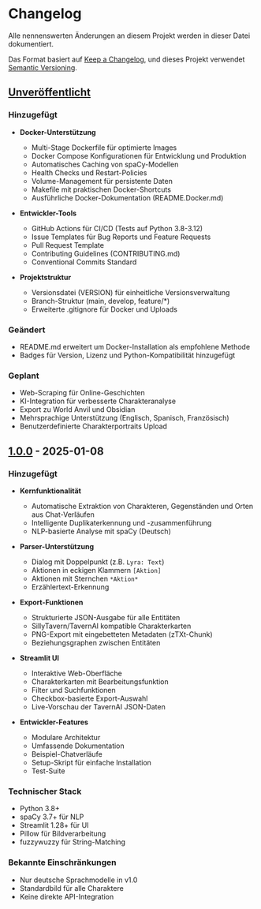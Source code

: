 # Changelog

Alle nennenswerten Änderungen an diesem Projekt werden in dieser Datei dokumentiert.

Das Format basiert auf [Keep a Changelog](https://keepachangelog.com/de/1.0.0/),
und dieses Projekt verwendet [Semantic Versioning](https://semver.org/spec/v2.0.0.html).

## [Unveröffentlicht]

### Hinzugefügt
- **Docker-Unterstützung**
  - Multi-Stage Dockerfile für optimierte Images
  - Docker Compose Konfigurationen für Entwicklung und Produktion
  - Automatisches Caching von spaCy-Modellen
  - Health Checks und Restart-Policies
  - Volume-Management für persistente Daten
  - Makefile mit praktischen Docker-Shortcuts
  - Ausführliche Docker-Dokumentation (README.Docker.md)
  
- **Entwickler-Tools**
  - GitHub Actions für CI/CD (Tests auf Python 3.8-3.12)
  - Issue Templates für Bug Reports und Feature Requests
  - Pull Request Template
  - Contributing Guidelines (CONTRIBUTING.md)
  - Conventional Commits Standard
  
- **Projektstruktur**
  - Versionsdatei (VERSION) für einheitliche Versionsverwaltung
  - Branch-Struktur (main, develop, feature/*)
  - Erweiterte .gitignore für Docker und Uploads

### Geändert
- README.md erweitert um Docker-Installation als empfohlene Methode
- Badges für Version, Lizenz und Python-Kompatibilität hinzugefügt

### Geplant
- Web-Scraping für Online-Geschichten
- KI-Integration für verbesserte Charakteranalyse
- Export zu World Anvil und Obsidian
- Mehrsprachige Unterstützung (Englisch, Spanisch, Französisch)
- Benutzerdefinierte Charakterportraits Upload

## [1.0.0] - 2025-01-08

### Hinzugefügt
- **Kernfunktionalität**
  - Automatische Extraktion von Charakteren, Gegenständen und Orten aus Chat-Verläufen
  - Intelligente Duplikaterkennung und -zusammenführung
  - NLP-basierte Analyse mit spaCy (Deutsch)
  
- **Parser-Unterstützung**
  - Dialog mit Doppelpunkt (z.B. `Lyra: Text`)
  - Aktionen in eckigen Klammern `[Aktion]`
  - Aktionen mit Sternchen `*Aktion*`
  - Erzählertext-Erkennung
  
- **Export-Funktionen**
  - Strukturierte JSON-Ausgabe für alle Entitäten
  - SillyTavern/TavernAI kompatible Charakterkarten
  - PNG-Export mit eingebetteten Metadaten (zTXt-Chunk)
  - Beziehungsgraphen zwischen Entitäten
  
- **Streamlit UI**
  - Interaktive Web-Oberfläche
  - Charakterkarten mit Bearbeitungsfunktion
  - Filter und Suchfunktionen
  - Checkbox-basierte Export-Auswahl
  - Live-Vorschau der TavernAI JSON-Daten
  
- **Entwickler-Features**
  - Modulare Architektur
  - Umfassende Dokumentation
  - Beispiel-Chatverläufe
  - Setup-Skript für einfache Installation
  - Test-Suite

### Technischer Stack
- Python 3.8+
- spaCy 3.7+ für NLP
- Streamlit 1.28+ für UI
- Pillow für Bildverarbeitung
- fuzzywuzzy für String-Matching

### Bekannte Einschränkungen
- Nur deutsche Sprachmodelle in v1.0
- Standardbild für alle Charaktere
- Keine direkte API-Integration

[Unveröffentlicht]: https://github.com/Paddel87/StoryWeaver/compare/v1.0.0...HEAD
[1.0.0]: https://github.com/Paddel87/StoryWeaver/releases/tag/v1.0 